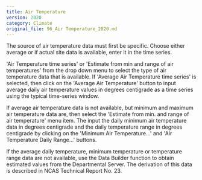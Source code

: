 ```yaml
---
title: Air Temperature
version: 2020
category: Climate
original_file: 96_Air Temperature_2020.md
---
```


The source of air temperature data must first be specific. Choose either
average or if actual site data is available, enter it in the time
series.

'Air Temperature time series' or 'Estimate from min and range of air
temperatures' from the drop down menu to select the type of air
temperature data that is available. If 'Average Air Temperature time
series' is selected, then click on the 'Average Air Temperature' button
to input average daily air temperature values in degrees centigrade as a
time series using the typical time-series window.

If average air temperature data is not available, but minimum and
maximum air temperature data are, then select the 'Estimate from min.
and range of air temperature' menu item. The input the daily minimum air
temperature data in degrees centigrade and the daily temperature range
in degrees centigrade by clicking on the 'Minimum Air Temperature...'
and 'Air Temperature Daily Range...' buttons.

If the average daily temperature, minimum temperature or temperature
range data are not available, use the Data
Builder function to obtain estimated values
from the Departmental Server. The
derivation of this data is described in NCAS Technical Report No.
23.
